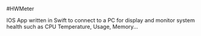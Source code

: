 #HWMeter

IOS App written in Swift to connect to a PC for display and monitor system health such as CPU Temperature, Usage, Memory...